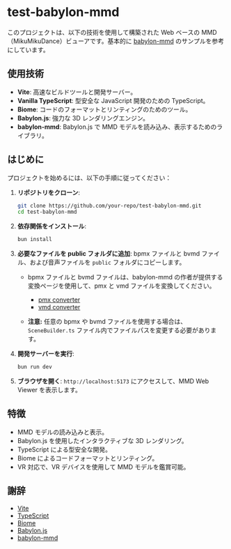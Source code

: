 # test-babylon-mmd

このプロジェクトは、以下の技術を使用して構築された Web ベースの MMD（MikuMikuDance）ビューアです。基本的に [babylon-mmd](https://github.com/noname0310/babylon-mmd) のサンプルを参考にしています。

## 使用技術

- **Vite**: 高速なビルドツールと開発サーバー。
- **Vanilla TypeScript**: 型安全な JavaScript 開発のための TypeScript。
- **Biome**: コードのフォーマットとリンティングのためのツール。
- **Babylon.js**: 強力な 3D レンダリングエンジン。
- **babylon-mmd**: Babylon.js で MMD モデルを読み込み、表示するためのライブラリ。

## はじめに

プロジェクトを始めるには、以下の手順に従ってください：

1. **リポジトリをクローン**:

   ```sh
   git clone https://github.com/your-repo/test-babylon-mmd.git
   cd test-babylon-mmd
   ```

2. **依存関係をインストール**:

   ```sh
   bun install
   ```

3. **必要なファイルを public フォルダに追加**:
   bpmx ファイルと bvmd ファイル、および音声ファイルを `public` フォルダにコピーします。

   - bpmx ファイルと bvmd ファイルは、babylon-mmd の作者が提供する変換ページを使用して、pmx と vmd ファイルを変換してください。
     - [pmx converter](https://noname0310.github.io/babylon-mmd/pmx_converter)
     - [vmd converter](https://noname0310.github.io/babylon-mmd/vmd_converter)

   - **注意:** 任意の bpmx や bvmd ファイルを使用する場合は、`SceneBuilder.ts` ファイル内でファイルパスを変更する必要があります。

4. **開発サーバーを実行**:

   ```sh
   bun run dev
   ```

5. **ブラウザを開く**: `http://localhost:5173` にアクセスして、MMD Web Viewer を表示します。

## 特徴

- MMD モデルの読み込みと表示。
- Babylon.js を使用したインタラクティブな 3D レンダリング。
- TypeScript による型安全な開発。
- Biome によるコードフォーマットとリンティング。
- VR 対応で、VR デバイスを使用して MMD モデルを鑑賞可能。

## 謝辞

- [Vite](https://vitejs.dev/)
- [TypeScript](https://www.typescriptlang.org/)
- [Biome](https://biomejs.com/)
- [Babylon.js](https://www.babylonjs.com/)
- [babylon-mmd](https://github.com/noname0310/babylon-mmd)
